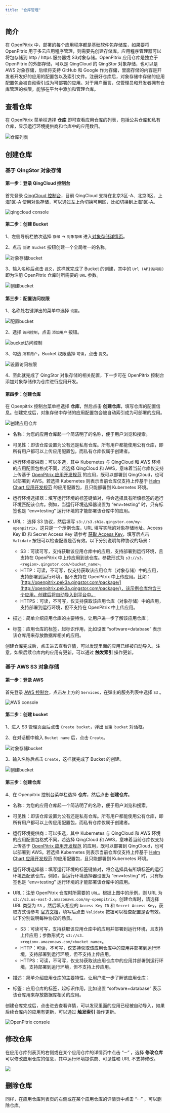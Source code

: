 ```yaml
---
title: "仓库管理"
---
```


## 简介

在 OpenPitrix 中，部署的每个应用程序都是基础软件包存储库，如果要将 OpenPitrix 用于多云应用程序管理，则需要先创建存储库。应用程序管理器可以将包存储到 http / https 服务器或 S3对象存储。OpenPitrix 应用仓库是独立于 OpenPitrix 的外部存储，可以是 QingCloud 的 QingStor 对象存储，也可以是 AWS 对象存储，后续将支持 GitHub 和 Google 作为存储，里面存储的内容是开发者开发好的应用的配置包以及索引文件。注册好仓库后，对象存储中存储的应用配置包会被自动索引成为可部署的应用。对于用户而言，仅管理员和开发者拥有仓库管理的权限，能够在平台中添加和管理仓库。

## 查看仓库
在 OpenPitrix 菜单栏选择 **仓库** 即可查看应用仓库的列表，包括公共仓库和私有仓库，显示运行环境提供商和仓库中的应用数目。

![仓库列表](/repo-lists.png)

## 创建仓库

### 基于 QingStor 对象存储

#### 第一步：登录 QingCloud 控制台

首先登录 [QingCloud 控制台](https://console.qingcloud.com/)，目前 QingCloud 支持在北京3区-A、北京3区、上海1区-A 使用对象存储，可以通过左上角切换可用区，比如切换到上海1区-A。

![qingcloud console](/qingcloud-zone.png)

#### 第二步：创建 Bucket 

1、左侧导航栏依次选择 `存储` -> `对象存储` 进入[对象存储详情页](https://console.qingcloud.com/sh1a/qingstor/)。

2、点击 `创建 Bucket` 按钮创建一个全局唯一的名称。

![对象存储bucket](/qingcloud-bucket.png)

3、输入名称后点击 `提交`，这样就完成了 Bucket 的创建，其中的 `Url (API访问用)` 即为注册 OpenPitrix 仓库时所需要的 `URL` 参数。

![创建bucket](/qingcloud-bucket-created.png)

#### 第三步：配置访问权限

1、名称处右键弹出的菜单中选择 `设置`。

![配置bucket](/qingcloud-bucket-config.png)

2、选择 `访问控制`，点击 `添加用户` 按钮。

![bucket访问控制](/qingcloud-bucket-user.png)

3、勾选 `所有用户`，Bucket 权限选择 `可读`，点击 `提交`。

![设置访问权限](/qingcloud-bucket-acl.png)

4、至此就完成了 QingStor 对象存储的相关配置，下一步可在 OpenPitrix 控制台添加对象存储作为仓库进行应用开发。

#### 第四步：创建仓库
在 Openpitrix 控制台菜单栏选择 **仓库**，然后点击 **创建仓库**，填写仓库的配置信息。创建完成后，对象存储中存储的应用配置包会被自动索引成为可部署的应用。

![创建应用仓库](/create-repo-vmbased.png)

- 名称：为您的应用仓库起一个简洁明了的名称，便于用户浏览和搜索。

- 可见性：即该仓库设置为公有还是私有仓库。所有用户都能使用公有仓库，即所有用户都可以上传应用配置包，而私有仓库仅属于创建者。

- 运行环境提供商：可以多选，其中 Kubernetes 与 QingCloud 和 AWS 环境的应用配置包格式不同，若选择 QingCloud 和 AWS，意味着当前仓库仅支持上传基于 [OpenPitrix 应用开发规范](../../developer-guide/openpitrix-specification) 的应用，既可以部署到 QingCloud，也可以部署到 AWS。若选择 Kubernetes 则表示当前仓库仅支持上传基于 [Helm Chart 应用开发规范](../../developer-guide/helm-specification) 的应用配置包，且只能部署到 Kubernetes 环境。

- 运行环境选择器：填写运行环境的标签键值对，将会选择具有所填标签的运行环境匹配该仓库。例如，当运行环境选择器设置为 “env=testing” 时，只有标签也是 “env=testing” 运行环境的才能部署该仓库中的应用。

- URL： 选择 S3 协议，然后填写 `s3://s3.sh1a.qingstor.com/my-openpitrix`，这只是一个示例仓库，URL 填写实际的对象存储地址。Access Key ID 和 Secret Access Key 请参考 [获取 Access Key](https://docs.qingcloud.com/qingstor/api/common/signature.html#%E8%8E%B7%E5%8F%96-access-key)，填写后点击 `Validate` 按钮可以检查配置是否有效。以下分别说明每种协议的场景：
   
   - S3：可读可写，支持获取该应用仓库中的应用，支持部署到运行环境，且支持在 OpenPitrix 中上传应用到该仓库。参数形式为 `s3://s3.<region>.qingstor.com/<bucket_name>`。
   - HTTP：可读，不可写，仅支持获取该应用仓库（对象存储）中的应用，支持部署到运行环境，但不支持在 OpenPitrix 中上传应用。比如：[http://openpitrix.pek3a.qingstor.com/package/](http://openpitrix.pek3a.qingstor.com/package/)，该示例仓库包含三个应用，创建后将自动导入到平台中。
   - HTTPS：可读，不可写，仅支持获取该应用仓库（对象存储）中的应用，支持部署到运行环境，但不支持在 OpenPitrix 中上传应用。

- 描述：简单介绍应用仓库的主要特性，让用户进一步了解该应用仓库；

- 标签：应用仓库的标签，起标识作用，比如设置 “software=database” 表示该仓库用来存放数据库相关的应用。

创建仓库完成后，点击进去查看详情，可以发现里面的应用已经被自动导入。注意，如果后续仓库内的应用有更新，可以通过 **触发索引** 操作更新。



### 基于 AWS S3 对象存储

#### 第一步：登录 AWS

首先登录 [AWS 控制台](https://console.aws.amazon.com)，点击左上方的 `Services`，在弹出的服务列表中选择 `S3` 。

![AWS console](/aws-s3.png)

#### 第二步：创建 bucket 

1、进入 S3 管理页面后点击 `Create bucket`，弹出 `创建 bucket` 对话框。

2、在对话框中输入 `Bucket name` 后，点击 `Create`。

![对象存储bucket](/aws-create-bucket.png)

3、输入名称后点击 `Create`，这样就完成了 Bucket 的创建。

![创建bucket](/aws-bucket-created.png)

#### 第三步：创建仓库

4、在 Openpitrix 控制台菜单栏选择 **仓库**，然后点击 **创建仓库**。

- 名称：为您的应用仓库起一个简洁明了的名称，便于用户浏览和搜索。

- 可见性：即该仓库设置为公有还是私有仓库。所有用户都能使用公有仓库，即所有用户都可以上传应用配置包，而私有仓库仅属于创建者。

- 运行环境提供商：可以多选，其中 Kubernetes 与 QingCloud 和 AWS 环境的应用配置包格式不同，若选择 QingCloud 和 AWS，意味着当前仓库仅支持上传基于 [OpenPitrix 应用开发规范](../../developer-guide/openpitrix-specification) 的应用，既可以部署到 QingCloud，也可以部署到 AWS。若选择 Kubernetes 则表示当前仓库仅支持上传基于 [Helm Chart 应用开发规范](../../developer-guide/helm-specification) 的应用配置包，且只能部署到 Kubernetes 环境。

- 运行环境选择器：填写运行环境的标签键值对，将会选择具有所填标签的运行环境匹配该仓库。例如，当运行环境选择器设置为 “env=testing” 时，只有标签也是 “env=testing” 运行环境的才能部署该仓库中的应用。

- URL：注册 OpenPitrix 仓库时所需要的 `URL`。根据上图中的示例，则 URL 为 `s3://s3.us-east-2.amazonaws.com/my-openpitrix`。创建仓库时，请选择 URL 类型为 `S3` ，然后填入相应的 `Access Key ID` 和 `Secret Access Key`，获取方式请参考 [官方文档](https://docs.aws.amazon.com/zh_cn/general/latest/gr/managing-aws-access-keys.html)，填写后点击 `Validate` 按钮可以检查配置是否有效。以下分别说明每种协议的场景。

   - S3：可读可写，支持获取该应用仓库中的应用并部署到运行环境，且支持上传应用；参数形式为 `s3://s3.<region>.amazonaws.com/<bucket_name>`。
   - HTTP：可读，不可写，仅支持获取该应用仓库中的应用并部署到运行环境，支持部署到运行环境，但不支持上传应用。
   - HTTPS：可读，不可写，仅支持获取该应用仓库中的应用并部署到运行环境，支持部署到运行环境，但不支持上传应用。

- 描述：简单介绍应用仓库的主要特性，让用户进一步了解该应用仓库；

- 标签：应用仓库的标签，起标识作用，比如设置 “software=database” 表示该仓库用来存放数据库相关的应用。

创建仓库完成后，点击进去查看详情，可以发现里面的应用已经被自动导入，如果后续仓库内的应用有更新，可以通过 **触发索引** 操作更新。


![OpenPitrix console](/openpitrix-create-repo.png)

## 修改仓库

在应用仓库列表页的右侧或在某个应用仓库的详情页中点击 “···” ，选择 **修改仓库** 可以修改应用仓库的信息，其中运行环境提供商、可见性和 URL 不支持修改。

![](/modify-repo.png)

## 删除仓库

同样，在应用仓库列表页的右侧或在某个应用仓库的详情页中点击 “···” ，可以删除仓库。

